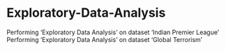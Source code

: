 # Exploratory-Data-Analysis
Performing ‘Exploratory Data Analysis’ on dataset ‘Indian Premier League’
Performing ‘Exploratory Data Analysis’ on dataset ‘Global Terrorism’
